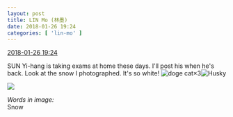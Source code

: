 ```yaml
---
layout: post
title: LIN Mo (林墨)
date: 2018-01-26 19:24
categories: [ 'lin-mo' ]
---
```


<div class="weibo-info">
  <a href="https://weibo.com/6108312042/G0dzfEPCi">2018-01-26 19:24</a>
</div>

SUN Yi-hang is taking exams at home these days. I'll post his when he's back. Look at the snow I photographed. It's so white! ![doge cat](https://img.t.sinajs.cn/t4/appstyle/expression/ext/normal/4a/mm_org.gif)×3![Husky](https://img.t.sinajs.cn/t4/appstyle/expression/ext/normal/74/moren_hashiqi_org.png)

<!-- more -->

<a href="http://wx2.sinaimg.cn/mw690/006FnQZYly1fnu8aunto1j30yi1pcgp7.jpg">
  <img class="weibo-pic-preview" src="http://wx2.sinaimg.cn/orj360/006FnQZYly1fnu8aunto1j30yi1pcgp7.jpg" />
</a>

*Words in image:*  
Snow
